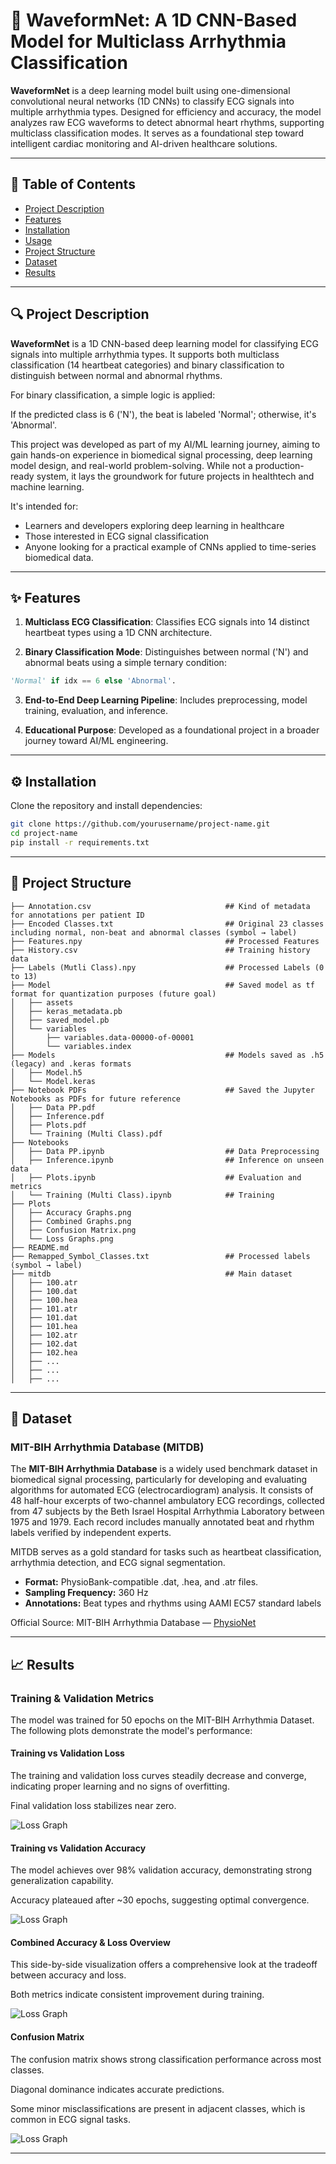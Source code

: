# 📌 WaveformNet: A 1D CNN-Based Model for Multiclass Arrhythmia Classification

**WaveformNet** is a deep learning model built using one-dimensional convolutional neural networks (1D CNNs) to classify ECG signals into multiple arrhythmia types. Designed for efficiency and accuracy, the model analyzes raw ECG waveforms to detect abnormal heart rhythms, supporting multiclass classification modes. It serves as a foundational step toward intelligent cardiac monitoring and AI-driven healthcare solutions.

---

## 📖 Table of Contents
- [Project Description](#project-description)
- [Features](#features)
- [Installation](#installation)
- [Usage](#usage)
- [Project Structure](#project-structure)
- [Dataset](#dataset)
- [Results](#results)

---

## 🔍 Project Description

**WaveformNet** is a 1D CNN-based deep learning model for classifying ECG signals into multiple arrhythmia types. It supports both multiclass classification (14 heartbeat categories) and binary classification to distinguish between normal and abnormal rhythms.

For binary classification, a simple logic is applied:

If the predicted class is 6 ('N'), the beat is labeled 'Normal'; otherwise, it's 'Abnormal'.

This project was developed as part of my AI/ML learning journey, aiming to gain hands-on experience in biomedical signal processing, deep learning model design, and real-world problem-solving. While not a production-ready system, it lays the groundwork for future projects in healthtech and machine learning.

It's intended for:

- Learners and developers exploring deep learning in healthcare
- Those interested in ECG signal classification
- Anyone looking for a practical example of CNNs applied to time-series biomedical data.

---

## ✨ Features

1. **Multiclass ECG Classification**: Classifies ECG signals into 14 distinct heartbeat types using a 1D CNN architecture.

2. **Binary Classification Mode**: Distinguishes between normal ('N') and abnormal beats using a simple ternary condition:
```python
'Normal' if idx == 6 else 'Abnormal'.
```

3. **End-to-End Deep Learning Pipeline**: Includes preprocessing, model training, evaluation, and inference.

4. **Educational Purpose**: Developed as a foundational project in a broader journey toward AI/ML engineering.

---

## ⚙️ Installation
Clone the repository and install dependencies:

```bash
git clone https://github.com/yourusername/project-name.git
cd project-name
pip install -r requirements.txt
```
---

## 📁 Project Structure

```tree
├── Annotation.csv                              ## Kind of metadata for annotations per patient ID
├── Encoded Classes.txt                         ## Original 23 classes including normal, non-beat and abnormal classes (symbol → label)
├── Features.npy                                ## Processed Features
├── History.csv                                 ## Training history data
├── Labels (Mutli Class).npy                    ## Processed Labels (0 to 13)
├── Model                                       ## Saved model as tf format for quantization purposes (future goal)
│   ├── assets
│   ├── keras_metadata.pb
│   ├── saved_model.pb
│   └── variables
│       ├── variables.data-00000-of-00001
│       └── variables.index
├── Models                                      ## Models saved as .h5 (legacy) and .keras formats
│   ├── Model.h5
│   └── Model.keras
├── Notebook PDFs                               ## Saved the Jupyter Notebooks as PDFs for future reference
│   ├── Data PP.pdf
│   ├── Inference.pdf
│   ├── Plots.pdf
│   └── Training (Multi Class).pdf
├── Notebooks
│   ├── Data PP.ipynb                           ## Data Preprocessing
│   ├── Inference.ipynb                         ## Inference on unseen data
│   ├── Plots.ipynb                             ## Evaluation and metrics
│   └── Training (Multi Class).ipynb            ## Training
├── Plots
│   ├── Accuracy Graphs.png
│   ├── Combined Graphs.png
│   ├── Confusion Matrix.png
│   └── Loss Graphs.png
├── README.md
├── Remapped_Symbol_Classes.txt                 ## Processed labels (symbol → label)
├── mitdb                                       ## Main dataset
│   ├── 100.atr
│   ├── 100.dat
│   ├── 100.hea
│   ├── 101.atr
│   ├── 101.dat
│   ├── 101.hea
│   ├── 102.atr
│   ├── 102.dat
│   ├── 102.hea	
│   ├── ...
│   ├── ...
│   ├── ...
```

---

## 🧬 Dataset

### MIT-BIH Arrhythmia Database (MITDB)
The **MIT-BIH Arrhythmia Database** is a widely used benchmark dataset in biomedical signal processing, particularly for developing and evaluating algorithms for automated ECG (electrocardiogram) analysis. It consists of 48 half-hour excerpts of two-channel ambulatory ECG recordings, collected from 47 subjects by the Beth Israel Hospital Arrhythmia Laboratory between 1975 and 1979. Each record includes manually annotated beat and rhythm labels verified by independent experts.

MITDB serves as a gold standard for tasks such as heartbeat classification, arrhythmia detection, and ECG signal segmentation.

- **Format:** PhysioBank-compatible .dat, .hea, and .atr files.
- **Sampling Frequency:** 360 Hz
- **Annotations:** Beat types and rhythms using AAMI EC57 standard labels

Official Source:
MIT-BIH Arrhythmia Database — [PhysioNet](https://physionet.org/content/mitdb/1.0.0/)

---

## 📈 Results

### Training & Validation Metrics
The model was trained for 50 epochs on the MIT-BIH Arrhythmia Dataset. The following plots demonstrate the model's performance:

#### Training vs Validation Loss

The training and validation loss curves steadily decrease and converge, indicating proper learning and no signs of overfitting.

Final validation loss stabilizes near zero.

![Loss Graph](Plots/Loss%20Graphs.png)

#### Training vs Validation Accuracy

The model achieves over 98% validation accuracy, demonstrating strong generalization capability.

Accuracy plateaued after ~30 epochs, suggesting optimal convergence.

![Loss Graph](Plots/Accuracy%20Graphs.png)

#### Combined Accuracy & Loss Overview

This side-by-side visualization offers a comprehensive look at the tradeoff between accuracy and loss.

Both metrics indicate consistent improvement during training.

![Loss Graph](Plots/Combined%20Graphs.png)

#### Confusion Matrix

The confusion matrix shows strong classification performance across most classes.

Diagonal dominance indicates accurate predictions.

Some minor misclassifications are present in adjacent classes, which is common in ECG signal tasks.

![Loss Graph](Plots/Confusion%20Matrix.png)

---